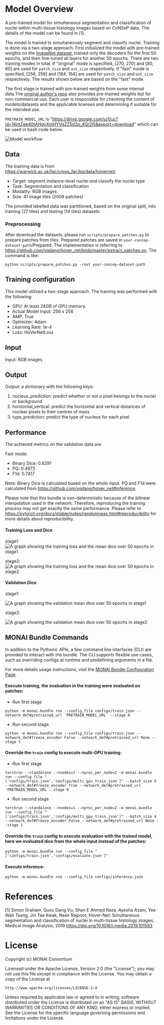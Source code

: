 # Model Overview
A pre-trained model for simultaneous segmentation and classification of nuclei within multi-tissue histology images based on CoNSeP data. The details of the model can be found in [1].

The model is trained to simultaneously segment and classify nuclei. Training is done via a two-stage approach. First initialized the model with pre-trained weights on the [ImageNet dataset](https://ieeexplore.ieee.org/document/5206848), trained only the decoders for the first 50 epochs, and then fine-tuned all layers for another 50 epochs. There are two training modes in total. If "original" mode is specified, [270, 270] and [80, 80] are used for `patch_size` and `out_size` respectively. If "fast" mode is specified, [256, 256] and [164, 164] are used for `patch_size` and `out_size` respectively. The results shown below are based on the "fast" mode.

The first stage is trained with pre-trained weights from some internal data.The [original author's repo](https://github.com/vqdang/hover_net#data-format) also provides pre-trained weights but for non-commercial use.
Each user is responsible for checking the content of models/datasets and the applicable licenses and determining if suitable for the intended use.

`PRETRAIN_MODEL_URL` is "https://drive.google.com/u/1/uc?id=1KntZge40tAHgyXmHYVqZZ5d2p_4Qr2l5&export=download" which can be used in bash code below.

![Model workflow](https://developer.download.nvidia.com/assets/Clara/Images/monai_hovernet_pipeline.png)

## Data
The training data is from <https://warwick.ac.uk/fac/cross_fac/tia/data/hovernet/>.

- Target: segment instance-level nuclei and classify the nuclei type
- Task: Segmentation and classification
- Modality: RGB images
- Size: 41 image tiles (2009 patches)

The provided labelled data was partitioned, based on the original split, into training (27 tiles) and testing (14 tiles) datasets.

### Preprocessing

After download the datasets, please run `scripts/prepare_patches.py` to prepare patches from tiles. Prepared patches are saved in `your-concep-dataset-path`/Prepared. The implementation is referring to <https://github.com/vqdang/hover_net/blob/master/extract_patches.py>. The command is like:

```
python scripts/prepare_patches.py -root your-concep-dataset-path
```

## Training configuration
This model utilized a two-stage approach. The training was performed with the following:

- GPU: At least 24GB of GPU memory.
- Actual Model Input: 256 x 256
- AMP: True
- Optimizer: Adam
- Learning Rate: 1e-4
- Loss: HoVerNetLoss

## Input
Input: RGB images

## Output
Output: a dictionary with the following keys:

1. nucleus_prediction: predict whether or not a pixel belongs to the nuclei or background
2. horizontal_vertical: predict the horizontal and vertical distances of nuclear pixels to their centres of mass
3. type_prediction: predict the type of nucleus for each pixel

## Performance
The achieved metrics on the validation data are:

Fast mode:
- Binary Dice: 0.8291
- PQ: 0.4973
- F1d: 0.7417

Note: Binary Dice is calculated based on the whole input. PQ and F1d were calculated from https://github.com/vqdang/hover_net#inference.

Please note that this bundle is non-deterministic because of the bilinear interpolation used in the network. Therefore, reproducing the training process may not get exactly the same performance.
Please refer to https://pytorch.org/docs/stable/notes/randomness.html#reproducibility for more details about reproducibility.

#### Training Loss and Dice
stage1:
![A graph showing the training loss and the mean dice over 50 epochs in stage1](https://developer.download.nvidia.com/assets/Clara/Images/monai_pathology_segmentation_classification_train_stage0_v2.png)

stage2:
![A graph showing the training loss and the mean dice over 50 epochs in stage2](https://developer.download.nvidia.com/assets/Clara/Images/monai_pathology_segmentation_classification_train_stage1_v2.png)

#### Validation Dice
stage1:

![A graph showing the validation mean dice over 50 epochs in stage1](https://developer.download.nvidia.com/assets/Clara/Images/monai_pathology_segmentation_classification_val_stage0_v2.png)

stage2:

![A graph showing the validation mean dice over 50 epochs in stage2](https://developer.download.nvidia.com/assets/Clara/Images/monai_pathology_segmentation_classification_val_stage1_v2.png)

## MONAI Bundle Commands
In addition to the Pythonic APIs, a few command line interfaces (CLI) are provided to interact with the bundle. The CLI supports flexible use cases, such as overriding configs at runtime and predefining arguments in a file.

For more details usage instructions, visit the [MONAI Bundle Configuration Page](https://docs.monai.io/en/latest/config_syntax.html).

#### Execute training, the evaluation in the training were evaluated on patches:

- Run first stage
```
python -m monai.bundle run --config_file configs/train.json --network_def#pretrained_url `PRETRAIN_MODEL_URL` --stage 0
```

- Run second stage
```
python -m monai.bundle run --config_file configs/train.json --network_def#freeze_encoder False --network_def#pretrained_url None --stage 1
```

#### Override the `train` config to execute multi-GPU training:

- Run first stage
```
torchrun --standalone --nnodes=1 --nproc_per_node=2 -m monai.bundle run --config_file "['configs/train.json','configs/multi_gpu_train.json']" --batch_size 8 --network_def#freeze_encoder True --network_def#pretrained_url `PRETRAIN_MODEL_URL --stage 0
```

- Run second stage
```
torchrun --standalone --nnodes=1 --nproc_per_node=2 -m monai.bundle run --config_file "['configs/train.json','configs/multi_gpu_train.json']" --batch_size 4 --network_def#freeze_encoder False --network_def#pretrained_url None --stage 1
```

#### Override the `train` config to execute evaluation with the trained model, here we evaluated dice from the whole input instead of the patches:

```
python -m monai.bundle run --config_file "['configs/train.json','configs/evaluate.json']"
```

#### Execute inference:

```
python -m monai.bundle run --config_file configs/inference.json
```

# References
[1] Simon Graham, Quoc Dang Vu, Shan E Ahmed Raza, Ayesha Azam, Yee Wah Tsang, Jin Tae Kwak, Nasir Rajpoot, Hover-Net: Simultaneous segmentation and classification of nuclei in multi-tissue histology images, Medical Image Analysis, 2019 https://doi.org/10.1016/j.media.2019.101563

# License
Copyright (c) MONAI Consortium

Licensed under the Apache License, Version 2.0 (the "License");
you may not use this file except in compliance with the License.
You may obtain a copy of the License at

    http://www.apache.org/licenses/LICENSE-2.0

Unless required by applicable law or agreed to in writing, software
distributed under the License is distributed on an "AS IS" BASIS,
WITHOUT WARRANTIES OR CONDITIONS OF ANY KIND, either express or implied.
See the License for the specific language governing permissions and
limitations under the License.
